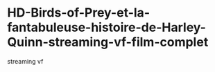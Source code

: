 # HD-Birds-of-Prey-et-la-fantabuleuse-histoire-de-Harley-Quinn-streaming-vf-film-complet
streaming vf
